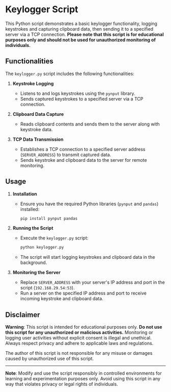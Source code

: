 # Keylogger Script

This Python script demonstrates a basic keylogger functionality, logging keystrokes and capturing clipboard data, then sending it to a specified server via a TCP connection. **Please note that this script is for educational purposes only and should not be used for unauthorized monitoring of individuals.**

## Functionalities

The `keylogger.py` script includes the following functionalities:

1. **Keystroke Logging**
   - Listens to and logs keystrokes using the `pynput` library.
   - Sends captured keystrokes to a specified server via a TCP connection.

2. **Clipboard Data Capture**
   - Reads clipboard contents and sends them to the server along with keystroke data.

3. **TCP Data Transmission**
   - Establishes a TCP connection to a specified server address (`SERVER_ADDRESS`) to transmit captured data.
   - Sends keystroke and clipboard data to the server for remote monitoring.

## Usage

1. **Installation**
   - Ensure you have the required Python libraries (`pynput` and `pandas`) installed:
     ```bash
     pip install pynput pandas
     ```

2. **Running the Script**
   - Execute the `keylogger.py` script:
     ```bash
     python keylogger.py
     ```
   - The script will start logging keystrokes and clipboard data in the background.

3. **Monitoring the Server**
   - Replace `SERVER_ADDRESS` with your server's IP address and port in the script (`192.168.29.54:53`).
   - Run a server on the specified IP address and port to receive incoming keystroke and clipboard data.

## Disclaimer

**Warning**: This script is intended for educational purposes only. **Do not use this script for any unauthorized or malicious activities.** Monitoring or logging user activities without explicit consent is illegal and unethical. Always respect privacy and adhere to applicable laws and regulations.

The author of this script is not responsible for any misuse or damages caused by unauthorized use of this script.

---

**Note**: Modify and use the script responsibly in controlled environments for learning and experimentation purposes only. Avoid using this script in any way that violates privacy or legal rights of individuals.
